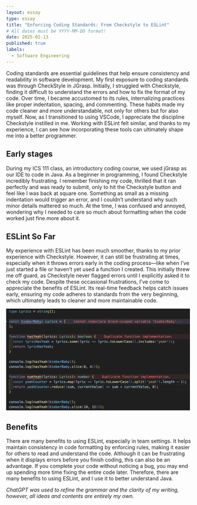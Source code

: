 ```yaml
---
layout: essay
type: essay
title: "Enforcing Coding Standards: From Checkstyle to ESLint"
# All dates must be YYYY-MM-DD format!
date: 2025-02-13
published: true
labels:
  - Software Engineering
---
```


Coding standards are essential guidelines that help ensure consistency and readability in software development. My first exposure to coding standards was through CheckStyle in JGrasp. Initially, I struggled with Checkstyle, finding it difficult to understand the errors and how to fix the format of my code. Over time, I became accustomed to its rules, internalizing practices like proper indentation, spacing, and commenting. These habits made my code cleaner and more understandable, not only for others but for also myself. Now, as I transitioned to using VSCode, I appreciate the discipline Checkstyle instilled in me. Working with ESLint felt similar, and thanks to my experience, I can see how incorporating these tools can ultimately shape me into a better programmer.

## Early stages

During my ICS 111 class, an introductory coding course, we used jGrasp as our IDE to code in Java. As a beginner in programming, I found Checkstyle incredibly frustrating. I remember finishing my code, thrilled that it ran perfectly and was ready to submit, only to hit the Checkstyle button and feel like I was back at square one. Something as small as a missing indentation would trigger an error, and I couldn’t understand why such minor details mattered so much. At the time, I was confused and annoyed, wondering why I needed to care so much about formatting when the code worked just fine.more about it.

## ESLint So Far

My experience with ESLint has been much smoother, thanks to my prior experience with Checkstyle. However, it can still be frustrating at times, especially when it throws errors early in the coding process—like when I’ve just started a file or haven’t yet used a function I created. This initially threw me off guard, as Checkstyle never flagged errors until I explicitly asked it to check my code. Despite these occasional frustrations, I’ve come to appreciate the benefits of ESLint. Its real-time feedback helps catch issues early, ensuring my code adheres to standards from the very beginning, which ultimately leads to cleaner and more maintainable code.

<div class="text-center p-4">
  
  <img width="500px" src="../img//eslint.png" > 

</div>

## Benefits 

There are many benefits to using ESLint, especially in team settings. It helps maintain consistency in code formatting by enforcing rules, making it easier for others to read and understand the code. Although it can be frustrating when it displays errors before you finish coding, this can also be an advantage. If you complete your code without noticing a bug, you may end up spending more time fixing the entire code later. Therefore, there are many benefits to using ESLint, and I use it to better understand Java.

*ChatGPT was used to refine the grammar and the clarity of my writing, however, all ideas and contents are entirely my own.*
